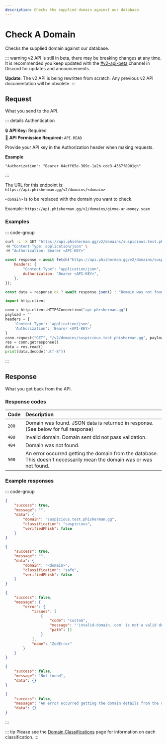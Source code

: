 ```yaml
---
description: Checks the supplied domain against our database.
---
```


# Check A Domain <Badge type="tip" text="GET" />

Checks the supplied domain against our database.

::: warning
v2 API is still in beta, there may be breaking changes at any time. It is recommended you keep updated with the [#v2-api-beta](https://discord.com/channels/878130674844979210/904090622208663632) channel in Discord for updates and announcements.

**Update**: The v2 API is being rewritten from scratch. Any previous v2 API documentation will be obsolete.
:::

## Request

What you send to the API.

::: details Authentication

:lock: **API Key:** Required  
:key: **API Permission Required:** `API.READ`

Provide your API key in the Authorization header when making requests.

**Example**

```
"Authorization": "Bearer 04eff65e-309c-1a2b-cde3-4567f8901gh"
```

:::

The URL for this endpoint is: `https://api.phisherman.gg/v2/domains/<domain>`

`<domain>` is to be replaced with the domain you want to check.

Example: `https://api.phisherman.gg/v2/domains/gimme-ur-money.scam`

### Examples

::: code-group

```sh [CURL]
curl -L -X GET "https://api.phisherman.gg/v2/domains/suspicious.test.phisherman.gg" \
-H "Content-Type: application/json" \
-H "Authorization: Bearer <API-KEY>"

```

```js [Javascript]
const response = await fetch("https://api.phisherman.gg/v2/domains/suspicious.test.phisherman.gg", {
	headers: {
		"Content-Type": "application/json",
		Authorization: "Bearer <API-KEY>",
	},
});

const data = response.ok ? await response.json() : "Domain was not found or an error occurred.";
```

```py [Python]
import http.client

conn = http.client.HTTPSConnection("api.phisherman.gg")
payload = ''
headers = {
	'Content-Type': 'application/json',
	'Authorization': 'Bearer <API-KEY>'
}
conn.request("GET", "/v2/domains/suspicious.test.phisherman.gg", payload, headers)
res = conn.getresponse()
data = res.read()
print(data.decode("utf-8"))
```

:::

## Response

What you get back from the API.

### Response codes

| Code  | Description                                                                                                            |
| :---- | :--------------------------------------------------------------------------------------------------------------------- |
| `200` | Domain was found. JSON data is returned in response. (See below for full response)                                     |
| `400` | Invalid domain. Domain sent did not pass validation.                                                                   |
| `404` | Domain was not found.                                                                                                  |
| `500` | An error occurred getting the domain from the database. This doesn't necessarily mean the domain was or was not found. |

### Example responses

::: code-group

```json [HTTP 200]
{
	"success": true,
	"message": "",
	"data": {
		"domain": "suspicious.test.phisherman.gg",
		"classification": "suspicious",
		"verifiedPhish": false
	}
}
```

```json [HTTP 200 (Safe Domains)]
{
	"success": true,
	"message": "",
	"data": {
		"domain": "<domain>",
		"classification": "safe",
		"verifiedPhish": false
	}
}
```

```json [HTTP 400]
{
	"success": false,
	"message": {
		"error": {
			"issues": [
				{
					"code": "custom",
					"message": "'invalid-domain..com' is not a valid domain.",
					"path": []
				}
			],
			"name": "ZodError"
		}
	}
}
```

```json [HTTP 404]
{
	"success": false,
	"message": "Not found",
	"data": {}
}
```

```json [HTTP 500]
{
	"success": false,
	"message": "An error occurred getting the domain details from the database.",
	"data": {}
}
```

:::

::: tip
Please see the [Domain Classifications](/guide/domain-classifications.md) page for information on each classification.
:::

